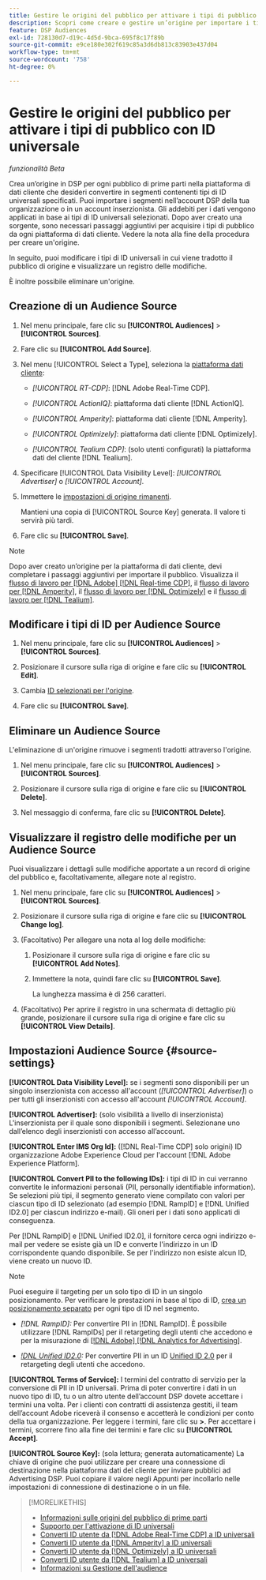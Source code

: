 ```yaml
---
title: Gestire le origini del pubblico per attivare i tipi di pubblico con ID universale
description: Scopri come creare e gestire un’origine per importare i tipi di pubblico dalla piattaforma di dati dei clienti e convertirli in segmenti contenenti ID universali.
feature: DSP Audiences
exl-id: 728130d7-d19c-4d5d-9bca-695f8c17f89b
source-git-commit: e9ce180e302f619c85a3d6db813c83903e437d04
workflow-type: tm+mt
source-wordcount: '758'
ht-degree: 0%

---
```


# Gestire le origini del pubblico per attivare i tipi di pubblico con ID universale

*funzionalità Beta*

Crea un’origine in DSP per ogni pubblico di prime parti nella piattaforma di dati cliente che desideri convertire in segmenti contenenti tipi di ID universali specificati. Puoi importare i segmenti nell’account DSP della tua organizzazione o in un account inserzionista. Gli addebiti per i dati vengono applicati in base ai tipi di ID universali selezionati. Dopo aver creato una sorgente, sono necessari passaggi aggiuntivi per acquisire i tipi di pubblico da ogni piattaforma di dati cliente. Vedere la nota alla fine della procedura per creare un&#39;origine.

In seguito, puoi modificare i tipi di ID universali in cui viene tradotto il pubblico di origine e visualizzare un registro delle modifiche.

È inoltre possibile eliminare un&#39;origine.

## Creazione di un Audience Source

<!-- Not sure about this

You can create one source for each combination of universal ID partner and data visibility level.

-->

1. Nel menu principale, fare clic su **[!UICONTROL Audiences]** > **[!UICONTROL Sources]**.

1. Fare clic su **[!UICONTROL Add Source]**.

1. Nel menu [!UICONTROL Select a Type], seleziona la [piattaforma dati cliente](source-about.md):

   * *[!UICONTROL RT-CDP]*: [!DNL Adobe Real-Time CDP].

   * *[!UICONTROL ActionIQ]*: piattaforma dati cliente [!DNL ActionIQ].

   * *[!UICONTROL Amperity]*: piattaforma dati cliente [!DNL Amperity].

   * *[!UICONTROL Optimizely]*: piattaforma dati cliente [!DNL Optimizely].

   * *[!UICONTROL Tealium CDP]*: (solo utenti configurati) la piattaforma dati del cliente [!DNL Tealium].

1. Specificare [!UICONTROL Data Visibility Level]: *[!UICONTROL Advertiser]* o *[!UICONTROL Account]*.

1. Immettere le [impostazioni di origine rimanenti](#source-settings).

   Mantieni una copia di [!UICONTROL Source Key] generata. Il valore ti servirà più tardi.

1. Fare clic su **[!UICONTROL Save]**.

>[!NOTE]
>
>Dopo aver creato un’origine per la piattaforma di dati cliente, devi completare i passaggi aggiuntivi per importare il pubblico. Visualizza il [flusso di lavoro per [!DNL Adobe] [!DNL Real-time CDP]](source-adobe-rtcdp.md),<!-- the [workflow for [!DNL ActionIQ]](source-actioniq.md), --> il [flusso di lavoro per [!DNL Amperity]](source-amperity.md), il [flusso di lavoro per [!DNL Optimizely]](source-optimizely.md) e il [flusso di lavoro per [!DNL Tealium]](source-tealium.md).

## Modificare i tipi di ID per Audience Source

<!-- Clarify this:
All changes to universal IDs translated from the source are applied after you save the the source record. For example, if a new ID is added, any hashed email addresses shared before making the changes aren't converted. Similarly, if an ID is removed, we don't delete any historical data from the segments shared through the source.

OR 

All changes to universal IDs translated from the source are applied after you save the the source record. For example, if you add a new ID type, then we convert hashed email addresses shared before making the changes to the new ID type. Similarly, if you remove an ID type, then we delete any historical IDs of that type from the segments shared through the source.

-->

1. Nel menu principale, fare clic su **[!UICONTROL Audiences]** > **[!UICONTROL Sources]**.

1. Posizionare il cursore sulla riga di origine e fare clic su **[!UICONTROL Edit]**.

1. Cambia [ID selezionati per l&#39;origine](#source-settings).

1. Fare clic su **[!UICONTROL Save]**.

## Eliminare un Audience Source

L&#39;eliminazione di un&#39;origine rimuove i segmenti tradotti attraverso l&#39;origine.<!-- Will performance data for the segment still be available in any types of reports?  If yes, which? -->

1. Nel menu principale, fare clic su **[!UICONTROL Audiences]** > **[!UICONTROL Sources]**.

1. Posizionare il cursore sulla riga di origine e fare clic su **[!UICONTROL Delete]**.

1. Nel messaggio di conferma, fare clic su **[!UICONTROL Delete]**.

## Visualizzare il registro delle modifiche per un Audience Source

Puoi visualizzare i dettagli sulle modifiche apportate a un record di origine del pubblico e, facoltativamente, allegare note al registro.

1. Nel menu principale, fare clic su **[!UICONTROL Audiences]** > **[!UICONTROL Sources]**.

1. Posizionare il cursore sulla riga di origine e fare clic su **[!UICONTROL Change log]**.

1. (Facoltativo) Per allegare una nota al log delle modifiche:

   1. Posizionare il cursore sulla riga di origine e fare clic su **[!UICONTROL Add Notes]**.

   1. Immettere la nota, quindi fare clic su **[!UICONTROL Save]**.

      La lunghezza massima è di 256 caratteri.

1. (Facoltativo) Per aprire il registro in una schermata di dettaglio più grande, posizionare il cursore sulla riga di origine e fare clic su **[!UICONTROL View Details]**.

## Impostazioni Audience Source {#source-settings}

**[!UICONTROL Data Visibility Level]:** se i segmenti sono disponibili per un singolo inserzionista con accesso all&#39;account (*[!UICONTROL Advertiser]*) o per tutti gli inserzionisti con accesso all&#39;account *[!UICONTROL Account]*.

**[!UICONTROL Advertiser]:** (solo visibilità a livello di inserzionista) L&#39;inserzionista per il quale sono disponibili i segmenti. Selezionane uno dall’elenco degli inserzionisti con accesso all’account.

**[!UICONTROL Enter IMS Org Id]:** ([!DNL Real-Time CDP] solo origini) ID organizzazione Adobe Experience Cloud per l&#39;account [!DNL Adobe Experience Platform].

**[!UICONTROL Convert PII to the following IDs]:** i tipi di ID in cui verranno convertite le informazioni personali (PII, personally identifiable information). Se selezioni più tipi, il segmento generato viene compilato con valori per ciascun tipo di ID selezionato (ad esempio [!DNL RampID] e [!DNL Unified ID2.0] per ciascun indirizzo e-mail). Gli oneri per i dati sono applicati di conseguenza.

Per [!DNL RampID] e [!DNL Unified ID2.0], il fornitore cerca ogni indirizzo e-mail per vedere se esiste già un ID e converte l&#39;indirizzo in un ID corrispondente quando disponibile. Se per l&#39;indirizzo non esiste alcun ID, viene creato un nuovo ID.

>[!NOTE]
>
>Puoi eseguire il targeting per un solo tipo di ID in un singolo posizionamento. Per verificare le prestazioni in base al tipo di ID, [crea un posizionamento separato](/help/dsp/campaign-management/placements/placement-create.md) per ogni tipo di ID nel segmento.

* *[!DNL RampID]:* Per convertire PII in [!DNL RampID]. È possibile utilizzare [!DNL RampIDs] per il retargeting degli utenti che accedono e per la misurazione di [[!DNL Adobe] [!DNL Analytics for Advertising]](/help/integrations/analytics/overview.md).

* *[!DNL Unified ID2.0](Beta):* Per convertire PII in un ID [Unified ID 2.0](https://unifiedid.com) per il retargeting degli utenti che accedono.

<!-- Later
* *[!DNL ID5] (Beta):* To convert PII to an [!DNL ID5] ID. You can use [!DNL ID5] IDs for retargeting logging-in users and for [[!DNL Adobe] [!DNL Analytics for Advertising]](/help/integrations/analytics/overview.md) measurement.

-->

**[!UICONTROL Terms of Service]:** I termini del contratto di servizio per la conversione di PII in ID universali. Prima di poter convertire i dati in un nuovo tipo di ID, tu o un altro utente dell’account DSP dovete accettare i termini una volta. Per i clienti con contratti di assistenza gestiti, il team dell’account Adobe riceverà il consenso e accetterà le condizioni per conto della tua organizzazione. Per leggere i termini, fare clic su **>**. Per accettare i termini, scorrere fino alla fine dei termini e fare clic su **[!UICONTROL Accept]**.

**[!UICONTROL Source Key]:** (sola lettura; generata automaticamente) La chiave di origine che puoi utilizzare per creare una connessione di destinazione nella piattaforma dati del cliente per inviare pubblici ad Advertising DSP. Puoi copiare il valore negli Appunti per incollarlo nelle impostazioni di connessione di destinazione o in un file.

>[!MORELIKETHIS]
>
>* [Informazioni sulle origini del pubblico di prime parti](source-about.md)
>* [Supporto per l&#39;attivazione di ID universali](/help/dsp/audiences/universal-ids.md)
>* [Converti ID utente da [!DNL Adobe Real-Time CDP] a ID universali](/help/dsp/audiences/sources/source-adobe-rtcdp.md)
>* [Converti ID utente da [!DNL Amperity] a ID universali](/help/dsp/audiences/sources/source-amperity.md)
>* [Converti ID utente da [!DNL Optimizely] a ID universali](/help/dsp/audiences/sources/source-optimizely.md)
>* [Converti ID utente da [!DNL Tealium] a ID universali](/help/dsp/audiences/sources/source-tealium.md)
>* [Informazioni su Gestione dell&#39;audience](/help/dsp/audiences/audience-about.md)
